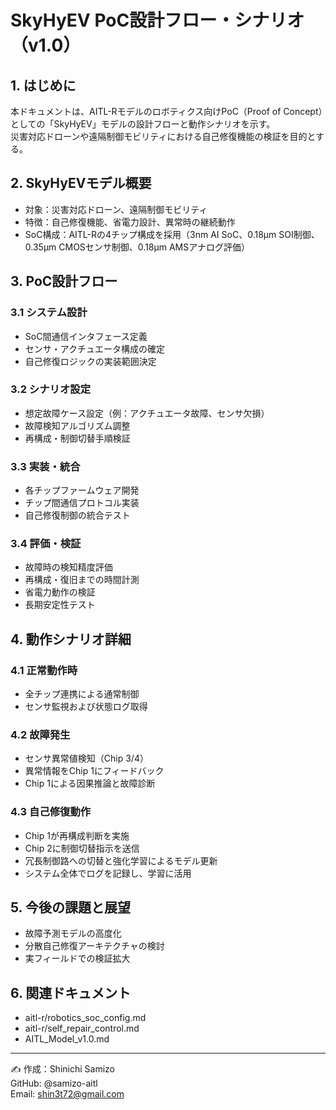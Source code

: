 # SkyHyEV PoC設計フロー・シナリオ（v1.0）

## 1. はじめに

本ドキュメントは、AITL-Rモデルのロボティクス向けPoC（Proof of Concept）としての「SkyHyEV」モデルの設計フローと動作シナリオを示す。  
災害対応ドローンや遠隔制御モビリティにおける自己修復機能の検証を目的とする。

## 2. SkyHyEVモデル概要

- 対象：災害対応ドローン、遠隔制御モビリティ  
- 特徴：自己修復機能、省電力設計、異常時の継続動作  
- SoC構成：AITL-Rの4チップ構成を採用（3nm AI SoC、0.18µm SOI制御、0.35µm CMOSセンサ制御、0.18µm AMSアナログ評価）

## 3. PoC設計フロー

### 3.1 システム設計

- SoC間通信インタフェース定義  
- センサ・アクチュエータ構成の確定  
- 自己修復ロジックの実装範囲決定  

### 3.2 シナリオ設定

- 想定故障ケース設定（例：アクチュエータ故障、センサ欠損）  
- 故障検知アルゴリズム調整  
- 再構成・制御切替手順検証  

### 3.3 実装・統合

- 各チップファームウェア開発  
- チップ間通信プロトコル実装  
- 自己修復制御の統合テスト  

### 3.4 評価・検証

- 故障時の検知精度評価  
- 再構成・復旧までの時間計測  
- 省電力動作の検証  
- 長期安定性テスト  

## 4. 動作シナリオ詳細

### 4.1 正常動作時

- 全チップ連携による通常制御  
- センサ監視および状態ログ取得  

### 4.2 故障発生

- センサ異常値検知（Chip 3/4）  
- 異常情報をChip 1にフィードバック  
- Chip 1による因果推論と故障診断  

### 4.3 自己修復動作

- Chip 1が再構成判断を実施  
- Chip 2に制御切替指示を送信  
- 冗長制御路への切替と強化学習によるモデル更新  
- システム全体でログを記録し、学習に活用  

## 5. 今後の課題と展望

- 故障予測モデルの高度化  
- 分散自己修復アーキテクチャの検討  
- 実フィールドでの検証拡大  

## 6. 関連ドキュメント

- aitl-r/robotics_soc_config.md  
- aitl-r/self_repair_control.md  
- AITL_Model_v1.0.md  

---

✍ 作成：Shinichi Samizo  
GitHub: @samizo-aitl  
Email: shin3t72@gmail.com
